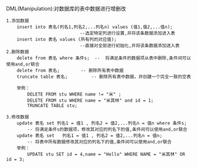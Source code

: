 DML(Manipulation):对数据库的表中数据进行增删改

	1.添加数据
		insert into 表名(列名1,列名2,...列名n) values (值1,值2,...值n);  
								--选定特定列进行设置,并将该条数据添加进入表
		insert into 表名 values (所有列的对应值);						
								--直接对全部进行初始化,并将该条数据添加进入表
	2.删除数据
		delete from 表名 where 条件s;  --  将满足条件的数据项从表中删除,条件间可以使用and,or联合
		delete from 表名;		   -- 删除所有表中数据
		truncate table 表名;		   -- 删除所有表中数据，并创建一个完全一致的空表
		
		举例：						
			DELETE FROM stu WHERE name != "米" ;
			DELETE FROM stu WHERE name = "米其林" and id = 1;
			TRUNCATE TABLE stu;
	
	3.修改数据
		update 表名 set 列名1 = 值1 , 列名2 = 值2,...列名n = 值n where 条件s;
			-- 将满足条件s的数据项，修改其对应的列名下的值,条件间可以使用and,or联合
		update 表名 set 	列名1 = 值1 , 列名2 = 值2,...列名n = 值n;
			-- 将表中所有数据修改其对应的列名下的值,条件间可以使用and,or联合
		举例：	
			UPDATE stu SET id = 4,name = "Hello" WHERE NAME = "米其林" OR id = 3;	
								
								